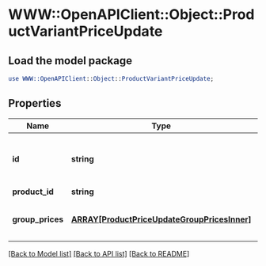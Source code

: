 # WWW::OpenAPIClient::Object::ProductVariantPriceUpdate

## Load the model package
```perl
use WWW::OpenAPIClient::Object::ProductVariantPriceUpdate;
```

## Properties
Name | Type | Description | Notes
------------ | ------------- | ------------- | -------------
**id** | **string** | Defines the variant where the price has to be updated | [optional] 
**product_id** | **string** | Product id | [optional] 
**group_prices** | [**ARRAY[ProductPriceUpdateGroupPricesInner]**](ProductPriceUpdateGroupPricesInner.md) | Defines variants&#39;s group prices | 

[[Back to Model list]](../README.md#documentation-for-models) [[Back to API list]](../README.md#documentation-for-api-endpoints) [[Back to README]](../README.md)


